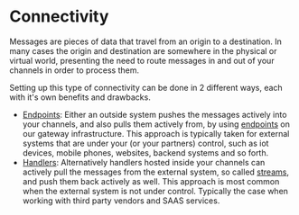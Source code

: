 # Connectivity

Messages are pieces of data that travel from an origin to a destination. In many cases the origin and destination are somewhere in the physical or virtual world, presenting the need to route messages in and out of your channels in order to process them.

Setting up this type of connectivity can be done in 2 different ways, each with it's own benefits and drawbacks.

 * [Endpoints](/documentation/connectivity/endpoints): Either an outside system pushes the messages actively into your channels, and also pulls them actively from, by using [endpoints](/documentation/connectivity/endpoints) on our gateway infrastructure. This approach is typically taken for external systems that are under your (or your partners) control, such as iot devices, mobile phones, websites, backend systems and so forth.
 * [Handlers](/documentation/handlers): Alternatively handlers hosted inside your channels can actively pull the messages from the external system, so called [streams](/documentation/connectivity/streams), and push them back actively as well. This approach is most common when the external system is not under control. Typically the case when working with third party vendors and SAAS services.

 